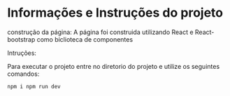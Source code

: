 # Informações e Instruções do projeto

construção da página:
A página foi construida utilizando React e React-bootstrap como biclioteca de componentes

Intruções:

Para executar o projeto entre no diretorio do projeto e utilize os seguintes comandos:

`npm i
npm run dev
`
